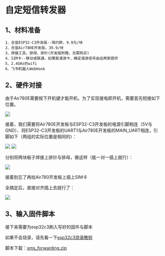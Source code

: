 # 自定短信转发器
## 1、材料准备
```
1、合宙ESP32-C3开发版--简约款，9.9元/块
2、合宙Air780E开发版，39.9/块
3、焊接工具、排母、排针(开发版附赠，无需购买)
4、SIM卡--移动或联通，如果是漫游卡，确定漫游信号由这两家提供
5、2.4GHz的wifi
6、飞书机器人WebHook
```
## 2、硬件对接
由于Air780E需要按下开机键才能开机，为了实现接电即开机，需要首先短接如下位置。

<image src="短接Air780E电源开关.jpg"/>

接着，我们需要将Air780E开发板与ESP32-C3开发板的电源引脚相连（5V与GND）、将ESP32-C3开发板的UART1与Air780E开发板的MAIN_UART相连，引脚如下（两组的实际位置是相同的）：

<image src="焊接说明1.png"/>
<image src="焊接说明2.png"/>

分别将两块板子焊接上排针与排母，像这样（能一对一插上就行）：

<image src="焊接完成示例.jpg"/>

接着别忘了再给Air780开发板上插上SIM卡

全搞定后，直接对齐插上去就行了：

<image src="组装完成示例.jpg"/>

## 3、输入固件脚本
接下来需要为esp32c3刷入写好的固件与脚本

如果不会烧录，请先看一下<a href="https://www.bilibili.com/video/BV1Mq4y1e7Eb?p=3">esp32c3烧录教程</a>

脚本下载：<a href="sms_forwarding.zip">sms_forwarding.zip</a>

